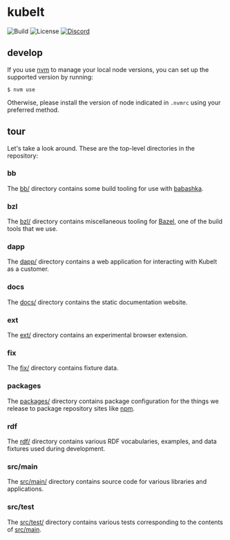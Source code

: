 # kubelt

![Build](https://img.shields.io/github/workflow/status/kubelt/kubelt/next)
![License](https://img.shields.io/github/license/kubelt/kubelt?label=Apache%202.0)
[![Discord](https://img.shields.io/discord/790660849471062046?label=Discord)](https://discord.gg/m8NbsgByA9)

## develop

If you use [nvm](https://github.com/creationix/nvm/) to manage your local node versions, you can set up the supported version by running:

```shell
$ nvm use
```

Otherwise, please install the version of node indicated in `.nvmrc` using your preferred method.

## tour

Let's take a look around. These are the top-level directories in the repository:

### bb

The [bb/](bb/) directory contains some build tooling for use with [babashka](https://babashka.org).

### bzl

The [bzl/](bzl/) directory contains miscellaneous tooling for [Bazel](https://bazel.build/), one of the build tools that we use.

### dapp

The [dapp/](dapp/) directory contains a web application for interacting with Kubelt as a customer.

### docs

The [docs/](docs/) directory contains the static documentation website.

### ext

The [ext/](ext/) directory contains an experimental browser extension.

### fix

The [fix/](fix/) directory contains fixture data.

### packages

The [packages/](packages/) directory contains package configuration for the things we release to package repository sites like [npm](https://npmjs.com).

### rdf

The [rdf/](rdf/) directory contains various RDF vocabularies, examples, and data fixtures used during development.

### src/main

The [src/main/](src/main/) directory contains source code for various libraries and applications.

### src/test

The [src/test/](src/test/) directory contains various tests corresponding to the contents of [src/main](src/main).
